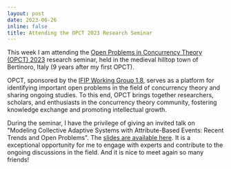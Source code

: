 ```yaml
---
layout: post
date: 2023-06-26
inline: false
title: Attending the OPCT 2023 Research Seminar
---
```

This week I am attending the [Open Problems in Concurrency Theory (OPCT) 2023](http://www.sti.uniurb.it/events/opct2023/index.html) research seminar, held in the medieval hilltop town of Bertinoro, Italy (9 years after my first OPCT).

OPCT, sponsored by the [IFIP Working Group 1.8](https://concurrency-theory.org/organizations/ifip), serves as a platform for identifying important open problems in the field of concurrency theory and sharing ongoing studies. To this end, OPCT brings together researchers, scholars, and enthusiasts in the concurrency theory community, fostering knowledge exchange and promoting intellectual growth. 

During the seminar, I have the privilege of giving an invited talk on "Modeling Collective Adaptive Systems with Attribute-Based Events: Recent Trends and Open Problems". The [slides are available here](/assets/pdf/OPCT23-slides.pdf).
It is a exceptional opportunity for me to engage with experts and contribute to the ongoing discussions in the field.
And it is nice to meet again so many friends!
